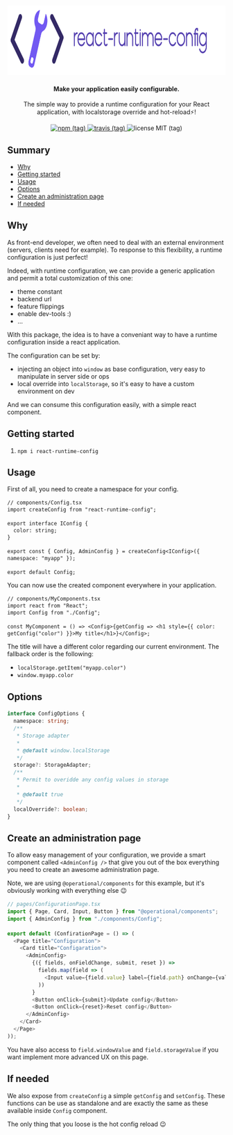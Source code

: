 <p align="center">
  <img src="https://github.com/contiamo/react-runtime-config/raw/master/assets/react-runtime-config-logo.png" alt="react-runtime-config" height="160" />
</p>

<h4 align="center">
  Make your application easily configurable.
</h4>

<p align="center">
  The simple way to provide a runtime configuration for your React application, with localstorage override and hot-reload⚡️!
</p>

<p align="center">
  <a href="https://www.npmjs.com/package/react-runtime-config">
    <img src="https://img.shields.io/npm/v/react-runtime-config/latest.svg" alt="npm (tag)" />
  </a>
  <a href="">
    <img src="https://img.shields.io/travis/contiamo/react-runtime-config/master.svg" alt="travis (tag)" />
  </a>
  <img src="https://img.shields.io/github/license/mashape/apistatus.svg" alt="license MIT (tag)" />
</p>

## Summary

<!-- START doctoc generated TOC please keep comment here to allow auto update -->
<!-- DON'T EDIT THIS SECTION, INSTEAD RE-RUN doctoc TO UPDATE -->

- [Why](#why)
- [Getting started](#getting-started)
- [Usage](#usage)
- [Options](#options)
- [Create an administration page](#create-an-administration-page)
- [If needed](#if-needed)

<!-- END doctoc generated TOC please keep comment here to allow auto update -->

## Why

As front-end developer, we often need to deal with an external environment (servers, clients need for example).
To response to this flexibility, a runtime configuration is just perfect!

Indeed, with runtime configuration, we can provide a generic application and permit a total customization of this one:

- theme constant
- backend url
- feature flippings
- enable dev-tools :)
- …

With this package, the idea is to have a conveniant way to have a runtime configuration inside a react application.

The configuration can be set by:

- injecting an object into `window` as base configuration, very easy to manipulate in server side or ops
- local override into `localStorage`, so it's easy to have a custom environment on dev

And we can consume this configuration easily, with a simple react component.

## Getting started

1. `npm i react-runtime-config`

## Usage

First of all, you need to create a namespace for your config.

```tsx
// components/Config.tsx
import createConfig from "react-runtime-config";

export interface IConfig {
  color: string;
}

export const { Config, AdminConfig } = createConfig<IConfig>({ namespace: "myapp" });

export default Config;
```

You can now use the created component everywhere in your application.

```tsx
// components/MyComponents.tsx
import react from "React";
import Config from "./Config";

const MyComponent = () => <Config>{getConfig => <h1 style={{ color: getConfig("color") }}>My title</h1>}</Config>;
```

The title will have a different color regarding our current environment.
The fallback order is the following:

- `localStorage.getItem("myapp.color")`
- `window.myapp.color`

## Options

```ts
interface ConfigOptions {
  namespace: string;
  /**
   * Storage adapter
   *
   * @default window.localStorage
   */
  storage?: StorageAdapter;
  /**
   * Permit to overidde any config values in storage
   *
   * @default true
   */
  localOverride?: boolean;
}
```

## Create an administration page

To allow easy management of your configuration, we provide a smart component called `<AdminConfig />` that give you out of the box everything you need to create an awesome administration page.

Note, we are using `@operational/components` for this example, but it's obviously working with everything else :wink:

```ts
// pages/ConfigurationPage.tsx
import { Page, Card, Input, Button } from "@operational/components";
import { AdminConfig } from "./components/Config";

export default (ConfirationPage = () => (
  <Page title="Configuration">
    <Card title="Configaration">
      <AdminConfig>
        {({ fields, onFieldChange, submit, reset }) =>
          fields.map(field => (
            <Input value={field.value} label={field.path} onChange={val => field.onChange(field.path, val)} />
          ))
        }
        <Button onClick={submit}>Update config</Button>
        <Button onClick={reset}>Reset config</Button>
      </AdminConfig>
    </Card>
  </Page>
));
```

You have also access to `field.windowValue` and `field.storageValue` if you want implement more advanced UX on this page.

## If needed

We also expose from `createConfig` a simple `getConfig` and `setConfig`. These functions can be use as standalone and are exactly the same as these available inside `Config` component.

The only thing that you loose is the hot config reload :wink:
